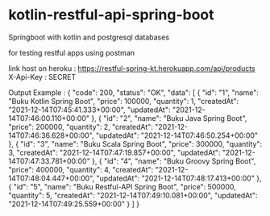 # kotlin-restful-api-spring-boot
Springboot with kotlin and postgresql databases

for testing restful apps using postman

link host on heroku : https://restful-spring-kt.herokuapp.com/api/products
X-Api-Key : SECRET

Output Example :
{
    "code": 200,
    "status": "OK",
    "data": [
        {
            "id": "1",
            "name": "Buku Kotlin Spring Boot",
            "price": 100000,
            "quantity": 1,
            "createdAt": "2021-12-14T07:45:41.333+00:00",
            "updatedAt": "2021-12-14T07:46:00.110+00:00"
        },
        {
            "id": "2",
            "name": "Buku Java Spring Boot",
            "price": 200000,
            "quantity": 2,
            "createdAt": "2021-12-14T07:46:36.628+00:00",
            "updatedAt": "2021-12-14T07:46:50.254+00:00"
        },
        {
            "id": "3",
            "name": "Buku Scala Spring Boot",
            "price": 300000,
            "quantity": 3,
            "createdAt": "2021-12-14T07:47:19.857+00:00",
            "updatedAt": "2021-12-14T07:47:33.781+00:00"
        },
        {
            "id": "4",
            "name": "Buku Groovy Spring Boot",
            "price": 400000,
            "quantity": 4,
            "createdAt": "2021-12-14T07:48:04.447+00:00",
            "updatedAt": "2021-12-14T07:48:17.413+00:00"
        },
        {
            "id": "5",
            "name": "Buku Restful-API Spring Boot",
            "price": 500000,
            "quantity": 5,
            "createdAt": "2021-12-14T07:49:10.081+00:00",
            "updatedAt": "2021-12-14T07:49:25.559+00:00"
        }
    ]
}

